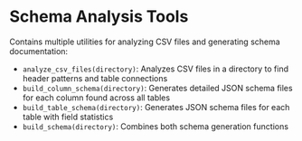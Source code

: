 # Schema Analysis Tools

Contains multiple utilities for analyzing CSV files and generating schema documentation:

- `analyze_csv_files(directory)`: Analyzes CSV files in a directory to find header patterns and table connections
- `build_column_schema(directory)`: Generates detailed JSON schema files for each column found across all tables
- `build_table_schema(directory)`: Generates JSON schema files for each table with field statistics
- `build_schema(directory)`: Combines both schema generation functions
